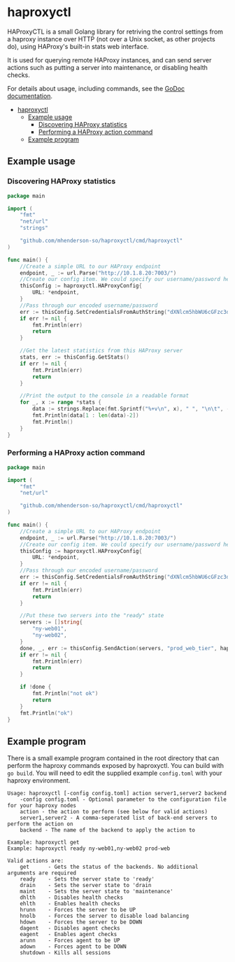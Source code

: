 # haproxyctl

HAProxyCTL is a small Golang library for retriving the control settings
from a haproxy instance over HTTP (not over a Unix socket, as other projects do), using
HAProxy's built-in stats web interface.

It is used for querying remote HAProxy instances, and can send server actions such as putting 
a server into maintenance, or disabling health checks.

For details about usage, including commands, see the [GoDoc documentation](https://godoc.org/github.com/mhenderson-so/haproxyctl/cmd/haproxyctl).

<!-- TOC -->

- [haproxyctl](#haproxyctl)
    - [Example usage](#example-usage)
        - [Discovering HAProxy statistics](#discovering-haproxy-statistics)
        - [Performing a HAProxy action command](#performing-a-haproxy-action-command)
    - [Example program](#example-program)

<!-- /TOC -->

## Example usage

### Discovering HAProxy statistics

```Go
package main

import (
	"fmt"
	"net/url"
	"strings"

	"github.com/mhenderson-so/haproxyctl/cmd/haproxyctl"
)

func main() {
	//Create a simple URL to our HAProxy endpoint
	endpoint, _ := url.Parse("http://10.1.8.20:7003/")
	//Create our config item. We could specify our username/password here, but we will specify it encoded later on
	thisConfig := haproxyctl.HAProxyConfig{
		URL: *endpoint,
	}
	//Pass through our encoded username/password
	err := thisConfig.SetCredentialsFromAuthString("dXNlcm5hbWU6cGFzc3dvcmQ=")
	if err != nil {
		fmt.Println(err)
		return
	}

	//Get the latest statistics from this HAProxy server
	stats, err := thisConfig.GetStats()
	if err != nil {
		fmt.Println(err)
		return
	}

	//Print the output to the console in a readable format
	for _, x := range *stats {
		data := strings.Replace(fmt.Sprintf("%+v\n", x), " ", "\n\t", -1)
		fmt.Println(data[1 : len(data)-2])
		fmt.Println()
	}
}
```

### Performing a HAProxy action command

```Go
package main

import (
	"fmt"
	"net/url"

	"github.com/mhenderson-so/haproxyctl/cmd/haproxyctl"
)

func main() {
	//Create a simple URL to our HAProxy endpoint
	endpoint, _ := url.Parse("http://10.1.8.20:7003/")
	//Create our config item. We could specify our username/password here, but we will specify it encoded later on
	thisConfig := haproxyctl.HAProxyConfig{
		URL: *endpoint,
	}
	//Pass through our encoded username/password
	err := thisConfig.SetCredentialsFromAuthString("dXNlcm5hbWU6cGFzc3dvcmQ=")
	if err != nil {
		fmt.Println(err)
		return
	}

	//Put these two servers into the "ready" state
	servers := []string{
		"ny-web01",
		"ny-web02",
	}
	done, _, err := thisConfig.SendAction(servers, "prod_web_tier", haproxyctl.ActionSetStateToReady)
	if err != nil {
		fmt.Println(err)
		return
	}

	if !done {
		fmt.Println("not ok")
		return
	}
	fmt.Println("ok")
}
```

## Example program

There is a small example program contained in the root directory that can perform the
haproxy commands exposed by haproxyctl. You can build with `go build`. You will need to edit
the supplied example `config.toml` with your haproxy environment.

```
Usage: haproxyctl [-config config.toml] action server1,server2 backend
    -config config.toml - Optional parameter to the configuration file for your haproxy nodes
    action - the action to perform (see below for valid actions)
    server1,server2 - A comma-seperated list of back-end servers to perform the action on
    backend - The name of the backend to apply the action to

Example: haproxyctl get
Example: haproxyctl ready ny-web01,ny-web02 prod-web

Valid actions are:
    get      - Gets the status of the backends. No additional arguments are required
    ready    - Sets the server state to 'ready'
    drain    - Sets the server state to 'drain
    maint    - Sets the server state to 'maintenance'
    dhlth    - Disables health checks
    ehlth    - Enables health checks
    hrunn    - Forces the server to be UP
    hnolb    - Forces the server to disable load balancing
    hdown    - Forces the server to be DOWN
    dagent   - Disables agent checks
    eagent   - Enables agent checks
    arunn    - Forces agent to be UP
    adown    - Forces agent to be DOWN
    shutdown - Kills all sessions
```